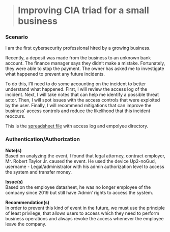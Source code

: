 > # Improving CIA triad for a small business

### Scenario

I am the first cybersecurity professional hired by a growing business.

Recently, a deposit was made from the business to an unknown bank account. The finance manager says they didn’t make a mistake. Fortunately, they were able to stop the payment. The owner has asked me to investigate what happened to prevent any future incidents.

To do this, I’ll need to do some accounting on the incident to better understand what happened. First, I will review the access log of the incident. Next, I will take notes that can help me identify a possible threat actor. Then, I will spot issues with the access controls that were exploited by the user. Finally, I will recommend mitigations that can improve the business' access controls and reduce the likelihood that this incident reoccurs.

This is the [spreadsheet file](https://docs.google.com/spreadsheets/d/1g1ViMiR4BiRvuRLi8GBVoOMgtvb_8y1MsO3fso1TfiI/edit?gid=0#gid=0) with access log and empolyee directory.

### Authentication/Authorization

**Note(s)**  
Based on analyzing the event, I found that legal attorney, contract employer, Mr. Robert Taylor Jr. caused the event. He used the device Up2-noGud, username - Legal/administrator with his admin authorization level to access the system and transfer money.

**Issue(s)**  
Based on the employee datasheet, he was no longer employee of the company since 2019 but still have ‘Admin’ rights to access the system.

**Recommendation(s)**  
In order to prevent this kind of event in the future, we must use the principle of least privilege, that allows users to access which they need to perform business operations and always revoke the access whenever the employee leave the company.